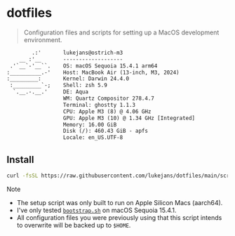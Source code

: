 # dotfiles

> Configuration files and scripts for setting up a MacOS development environment.

```txt
        .:'       lukejans@ostrich-m3
    __ :'__       -------------------
 .'`__`-'__``.    OS: macOS Sequoia 15.4.1 arm64
:__________.-'    Host: MacBook Air (13-inch, M3, 2024)
:_________:       Kernel: Darwin 24.4.0
 :_________`-;    Shell: zsh 5.9
  `.__.-.__.'     DE: Aqua
                  WM: Quartz Compositor 278.4.7
                  Terminal: ghostty 1.1.3
                  CPU: Apple M3 (8) @ 4.06 GHz
                  GPU: Apple M3 (10) @ 1.34 GHz [Integrated]
                  Memory: 16.00 GiB
                  Disk (/): 460.43 GiB - apfs
                  Locale: en_US.UTF-8
```

## Install

```sh
curl -fsSL https://raw.githubusercontent.com/lukejans/dotfiles/main/scripts/bootstrap.sh | bash
```

> [!note]
>
> - The setup script was only built to run on Apple Silicon Macs (aarch64).
> - I've only tested [`bootstrap.sh`](./scripts/bootstrap.sh) on macOS Sequoia 15.4.1.
> - All configuration files you were previously using that this script intends to overwrite will be backed up to `$HOME`.
